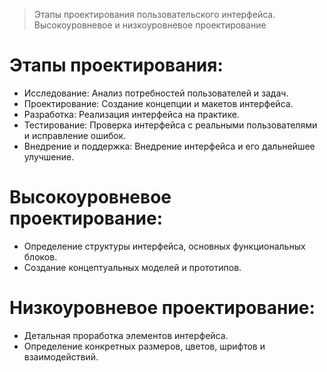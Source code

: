 > Этапы проектирования пользовательского интерфейса. Высокоуровневое и низкоуровневое проектирование

# Этапы проектирования:
- Исследование: Анализ потребностей пользователей и задач.
- Проектирование: Создание концепции и макетов интерфейса.
- Разработка: Реализация интерфейса на практике.
- Тестирование: Проверка интерфейса с реальными пользователями и исправление ошибок.
- Внедрение и поддержка: Внедрение интерфейса и его дальнейшее улучшение.

# Высокоуровневое проектирование:
- Определение структуры интерфейса, основных функциональных блоков.
- Создание концептуальных моделей и прототипов.

# Низкоуровневое проектирование:
- Детальная проработка элементов интерфейса.
- Определение конкретных размеров, цветов, шрифтов и взаимодействий.